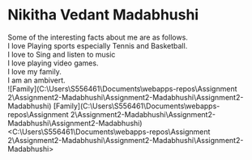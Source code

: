 # Nikitha Vedant Madabhushi
Some of the interesting facts about me are as follows.<br>
I love Playing sports especially Tennis and Basketball.<br>
I love to Sing and listen to music<br>
I love playing video games.<br>
I love my family.<br>
I am an ambivert.<br>
![Family](C:\Users\S556461\Documents\webapps-repos\Assignment 2\Assignment2-Madabhushi\Assignment2-Madabhushi\Assignment2-Madabhushi)
[Family](C:\Users\S556461\Documents\webapps-repos\Assignment 2\Assignment2-Madabhushi\Assignment2-Madabhushi\Assignment2-Madabhushi)
<C:\Users\S556461\Documents\webapps-repos\Assignment 2\Assignment2-Madabhushi\Assignment2-Madabhushi\Assignment2-Madabhushi>
